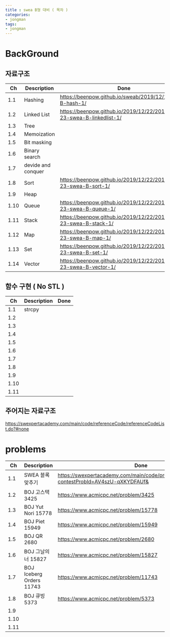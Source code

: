 ```yaml
---
title : swea B형 대비 ( 목차 )
categories:
- jongman
tags:
- jongman
---
```



# BackGround

## 자료구조 

|Ch   | Description   |Done|
|-----|---------------|----|
|1.1| Hashing  |<https://beenpow.github.io/sweab/2019/12/18/swea-B-hash-1/>|
|1.2| Linked List |<https://beenpow.github.io/2019/12/22/2019-12-23-swea-B-linkedlist-1/>|
|1.3| Tree  | |
|1.4| Memoization | |
|1.5| Bit masking | |
|1.6| Binary search | |
|1.7| devide and conquer | |
|1.8| Sort |<https://beenpow.github.io/2019/12/22/2019-12-23-swea-B-sort-1/>|
|1.9| Heap | |
|1.10| Queue|<https://beenpow.github.io/2019/12/22/2019-12-23-swea-B-queue-1/> |
|1.11| Stack|<https://beenpow.github.io/2019/12/22/2019-12-23-swea-B-stack-1/> |
|1.12| Map  |<https://beenpow.github.io/2019/12/22/2019-12-23-swea-B-map-1/>|
|1.13| Set  |<https://beenpow.github.io/2019/12/22/2019-12-23-swea-B-set-1/>|
|1.14|Vector|<https://beenpow.github.io/2019/12/22/2019-12-23-swea-B-vector-1/>|

## 함수 구현 (  No STL )

|Ch   | Description   |Done|
|-----|---------------|----|
|1.1| strcpy | |
|1.2|  | |
|1.3|  | |
|1.4|  | |
|1.5|  | |
|1.6|  | |
|1.7|  | |
|1.8|  | |
|1.9|  | |
|1.10| | |
|1.11| | |

## 주어지는 자료구조

<https://swexpertacademy.com/main/code/referenceCode/referenceCodeList.do?#none>

# problems

|Ch   | Description   |Done|
|-----|---------------|----|
|1.1|SWEA 블록 맞추기|<https://swexpertacademy.com/main/code/problem/problemDetail.do?contestProbId=AV4szU-qXKYDFAUf&>|
|1.2|BOJ 고스택 3425|<https://www.acmicpc.net/problem/3425>|
|1.3|BOJ Yut Nori 15778|<https://www.acmicpc.net/problem/15778>|
|1.4|BOJ Piet 15949  |<https://www.acmicpc.net/problem/15949>|
|1.5|BOJ QR 2680 |<https://www.acmicpc.net/problem/2680>|
|1.6|BOJ 그날의 너 15827  |<https://www.acmicpc.net/problem/15827>|
|1.7|BOJ Iceberg Orders 11743|<https://www.acmicpc.net/problem/11743>|
|1.8|BOJ 큐빙 5373|<https://www.acmicpc.net/problem/5373> |
|1.9|  | |
|1.10| | |
|1.11| | |
